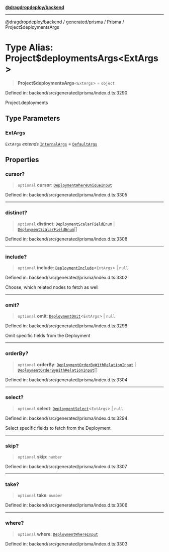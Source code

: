 [**@dragdropdeploy/backend**](../../../../../README.md)

***

[@dragdropdeploy/backend](../../../../../README.md) / [generated/prisma](../../../README.md) / [Prisma](../README.md) / Project$deploymentsArgs

# Type Alias: Project$deploymentsArgs\<ExtArgs\>

> **Project$deploymentsArgs**\<`ExtArgs`\> = `object`

Defined in: backend/src/generated/prisma/index.d.ts:3290

Project.deployments

## Type Parameters

### ExtArgs

`ExtArgs` *extends* [`InternalArgs`](../../../runtime/library/type-aliases/InternalArgs.md) = [`DefaultArgs`](../../../runtime/library/type-aliases/DefaultArgs.md)

## Properties

### cursor?

> `optional` **cursor**: [`DeploymentWhereUniqueInput`](DeploymentWhereUniqueInput.md)

Defined in: backend/src/generated/prisma/index.d.ts:3305

***

### distinct?

> `optional` **distinct**: [`DeploymentScalarFieldEnum`](DeploymentScalarFieldEnum.md) \| [`DeploymentScalarFieldEnum`](DeploymentScalarFieldEnum.md)[]

Defined in: backend/src/generated/prisma/index.d.ts:3308

***

### include?

> `optional` **include**: [`DeploymentInclude`](DeploymentInclude.md)\<`ExtArgs`\> \| `null`

Defined in: backend/src/generated/prisma/index.d.ts:3302

Choose, which related nodes to fetch as well

***

### omit?

> `optional` **omit**: [`DeploymentOmit`](DeploymentOmit.md)\<`ExtArgs`\> \| `null`

Defined in: backend/src/generated/prisma/index.d.ts:3298

Omit specific fields from the Deployment

***

### orderBy?

> `optional` **orderBy**: [`DeploymentOrderByWithRelationInput`](DeploymentOrderByWithRelationInput.md) \| [`DeploymentOrderByWithRelationInput`](DeploymentOrderByWithRelationInput.md)[]

Defined in: backend/src/generated/prisma/index.d.ts:3304

***

### select?

> `optional` **select**: [`DeploymentSelect`](DeploymentSelect.md)\<`ExtArgs`\> \| `null`

Defined in: backend/src/generated/prisma/index.d.ts:3294

Select specific fields to fetch from the Deployment

***

### skip?

> `optional` **skip**: `number`

Defined in: backend/src/generated/prisma/index.d.ts:3307

***

### take?

> `optional` **take**: `number`

Defined in: backend/src/generated/prisma/index.d.ts:3306

***

### where?

> `optional` **where**: [`DeploymentWhereInput`](DeploymentWhereInput.md)

Defined in: backend/src/generated/prisma/index.d.ts:3303
